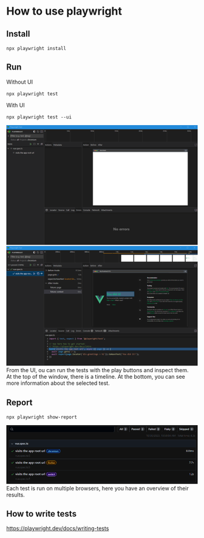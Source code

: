 # How to use playwright
## Install
```
npx playwright install
```

## Run
Without UI
```
npx playwright test
```
With UI
```
npx playwright test --ui
```
![Alt text](docs/playwright_ui_empty.png)
![Alt text](docs/playwright_ui_success.png)
From the UI, ou can run the tests with the play buttons and inspect them.  
At the top of the window, there is a timeline. At the bottom, you can see more information about the selected test.

## Report
```
npx playwright show-report
```
![Alt text](docs/playwright_report.png)
Each test is run on multiple browsers, here you have an overview of their results.

## How to write tests
https://playwright.dev/docs/writing-tests
